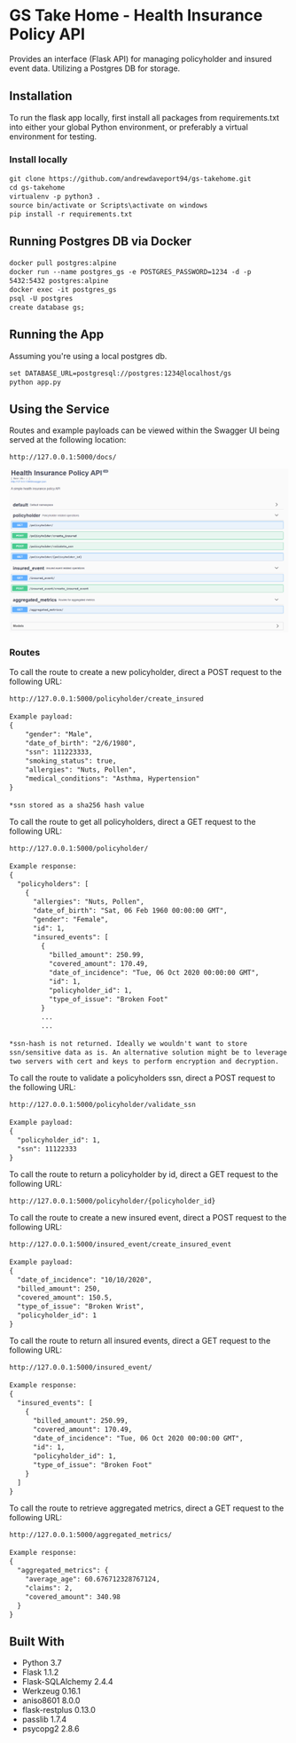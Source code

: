# GS Take Home - Health Insurance Policy API 

Provides an interface (Flask API) for managing policyholder and insured event data. Utilizing a Postgres DB for storage.

## Installation
To run the flask app locally, first install all packages from requirements.txt into either your global Python environment, or
preferably a virtual environment for testing. 
### Install locally
```
git clone https://github.com/andrewdaveport94/gs-takehome.git
cd gs-takehome
virtualenv -p python3 .
source bin/activate or Scripts\activate on windows
pip install -r requirements.txt
```

## Running Postgres DB via Docker
```
docker pull postgres:alpine
docker run --name postgres_gs -e POSTGRES_PASSWORD=1234 -d -p 5432:5432 postgres:alpine
docker exec -it postgres_gs
psql -U postgres
create database gs;
```

## Running the App
Assuming you're using a local postgres db.
```
set DATABASE_URL=postgresql://postgres:1234@localhost/gs
python app.py
```

## Using the Service
Routes and example payloads can be viewed within the Swagger UI being served at the following location: 
```
http://127.0.0.1:5000/docs/
```

![image](images/swagger.png)

### Routes
To call the route to create a new policyholder, direct a POST request to the following URL:
```
http://127.0.0.1:5000/policyholder/create_insured

Example payload:
{
	"gender": "Male",
	"date_of_birth": "2/6/1980",
	"ssn": 111223333,
	"smoking_status": true,
	"allergies": "Nuts, Pollen",
	"medical_conditions": "Asthma, Hypertension"
}

*ssn stored as a sha256 hash value
```

To call the route to get all policyholders, direct a GET request to the following URL:
```
http://127.0.0.1:5000/policyholder/

Example response:
{
  "policyholders": [
    {
      "allergies": "Nuts, Pollen",
      "date_of_birth": "Sat, 06 Feb 1960 00:00:00 GMT",
      "gender": "Female",
      "id": 1,
      "insured_events": [
        {
          "billed_amount": 250.99,
          "covered_amount": 170.49,
          "date_of_incidence": "Tue, 06 Oct 2020 00:00:00 GMT",
          "id": 1,
          "policyholder_id": 1,
          "type_of_issue": "Broken Foot"
        }
        ...
        ...

*ssn-hash is not returned. Ideally we wouldn't want to store ssn/sensitive data as is. An alternative solution might be to leverage two servers with cert and keys to perform encryption and decryption.

```

To call the route to validate a policyholders ssn, direct a POST request to the following URL:
```
http://127.0.0.1:5000/policyholder/validate_ssn

Example payload:
{
  "policyholder_id": 1,
  "ssn": 11122333
}
```

To call the route to return a policyholder by id, direct a GET request to the following URL:
```
http://127.0.0.1:5000/policyholder/{policyholder_id}
```

To call the route to create a new insured event, direct a POST request to the following URL:
```
http://127.0.0.1:5000/insured_event/create_insured_event

Example payload:
{
  "date_of_incidence": "10/10/2020",
  "billed_amount": 250,
  "covered_amount": 150.5,
  "type_of_issue": "Broken Wrist",
  "policyholder_id": 1
}
```

To call the route to return all insured events, direct a GET request to the following URL:
```
http://127.0.0.1:5000/insured_event/

Example response:
{
  "insured_events": [
    {
      "billed_amount": 250.99,
      "covered_amount": 170.49,
      "date_of_incidence": "Tue, 06 Oct 2020 00:00:00 GMT",
      "id": 1,
      "policyholder_id": 1,
      "type_of_issue": "Broken Foot"
    }
  ]
}
```

To call the route to retrieve aggregated metrics, direct a GET request to the following URL:
```
http://127.0.0.1:5000/aggregated_metrics/

Example response:
{
  "aggregated_metrics": {
    "average_age": 60.676712328767124,
    "claims": 2,
    "covered_amount": 340.98
  }
}
```

## Built With
- Python 3.7
- Flask 1.1.2
- Flask-SQLAlchemy 2.4.4
- Werkzeug 0.16.1
- aniso8601 8.0.0
- flask-restplus 0.13.0
- passlib 1.7.4
- psycopg2 2.8.6


